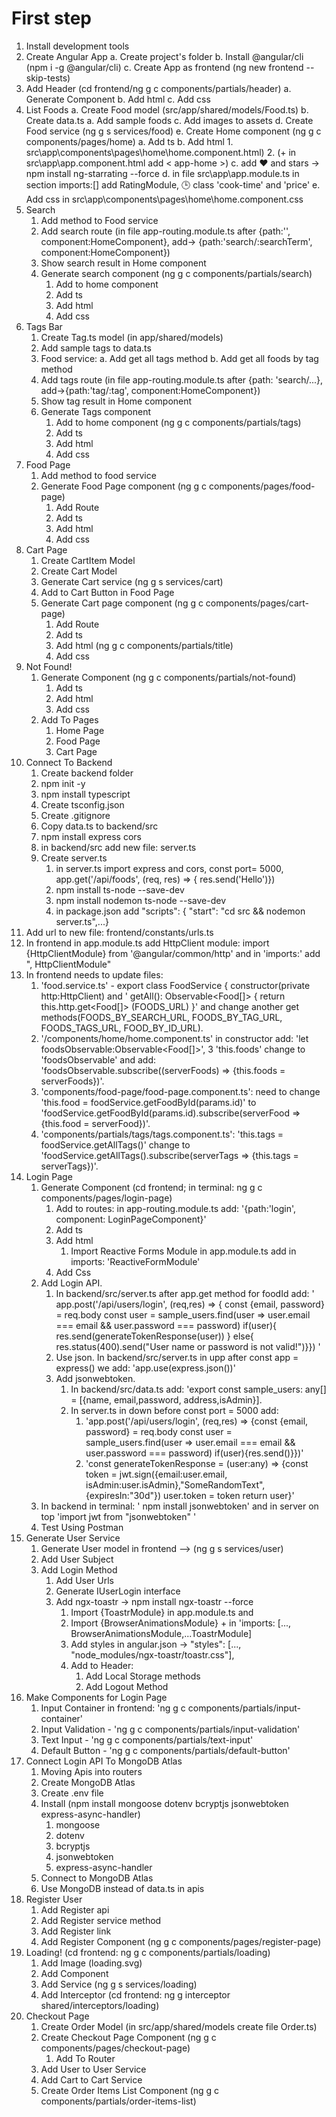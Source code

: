# First step

1. Install development tools
2. Create Angular App
  a. Create project's folder
  b. Install @angular/cli (npm i -g @angular/cli)
  c. Create App as frontend (ng new frontend --skip-tests)
3. Add Header (cd frontend/ng g c components/partials/header)
  a. Generate Component
  b. Add html
  c. Add css
4. List Foods
  a. Create Food model (src/app/shared/models/Food.ts)
  b. Create data.ts
    a. Add sample foods
  c. Add images to assets
  d. Create Food service (ng g s services/food)
  e. Create Home component (ng g c components/pages/home)
    a. Add ts
    b. Add html
       1. src\app\components\pages\home\home.component.html)
       2. (+ in src\app\app.component.html add < app-home >)
    c. add ❤ and stars -> npm install ng-starrating --force
    d. in file src\app\app.module.ts in section imports:[] add RatingModule, 🕒 class 'cook-time' and 'price'
    e. Add css in src\app\components\pages\home\home.component.css
5. Search
    1. Add method to Food service
    2. Add search route (in file app-routing.module.ts after {path:'', component:HomeComponent}, add->  {path:'search/:searchTerm', component:HomeComponent})
    3. Show search result in Home component
    4. Generate search component (ng g c components/partials/search)
       1. Add to home component
       2. Add ts
       3. Add html
       4. Add css
6. Tags Bar
   1. Create Tag.ts model (in app/shared/models)
   2. Add sample tags to data.ts
   3. Food service:
     a. Add get all tags method
     b. Add get all foods by tag method
   4. Add tags route (in file app-routing.module.ts after {path: 'search/...}, add->{path:'tag/:tag', component:HomeComponent})
   5. Show tag result in Home component
   6. Generate Tags component
      1. Add to home component (ng g c components/partials/tags)
      2. Add ts
      3. Add html
      4. Add css
7. Food Page
   1. Add method to food service
   2. Generate Food Page component (ng g c components/pages/food-page)
      1. Add Route
      2. Add ts
      3. Add html
      4. Add css
8. Cart Page
   1. Create CartItem Model
   2. Create Cart Model
   3. Generate Cart service (ng g s services/cart)
   4. Add to Cart Button in Food Page
   5. Generate Cart page component (ng g c components/pages/cart-page)
      1. Add Route
      2. Add ts
      3. Add html (ng g c components/partials/title)
      4. Add css
9. Not Found!
   1. Generate Component (ng g c components/partials/not-found)
      1. Add ts
      2. Add html
      3. Add css
   2. Add To Pages
      1. Home Page
      2. Food Page
      3. Cart Page
10. Connect To Backend
    1. Create backend folder
    2. npm init -y
    3. npm install typescript
    4. Create tsconfig.json
    5. Create .gitignore
    6. Copy data.ts to backend/src
    7. npm install express cors
    8. in backend/src add new file: server.ts
    9. Create server.ts
       1. in server.ts import express and cors, const port= 5000, app.get('/api/foods', (req, res) => {
      res.send('Hello')})
       2. npm install ts-node --save-dev
       3. npm install nodemon ts-node --save-dev
       4. in package.json add "scripts": {
        "start": "cd src && nodemon server.ts",...}
11. Add url to new file: frontend/constants/urls.ts
12. In frontend in app.module.ts add HttpClient module: import {HttpClientModule} from '@angular/common/http' and in 'imports:' add ", HttpClientModule"
13. In frontend needs to update files:
    1. 'food.service.ts' - export class FoodService { constructor(private http:HttpClient) and ' getAll(): Observable<Food[]> {
    return this.http.get<Food[]>
    (FOODS_URL) }' and change another get methods(FOODS_BY_SEARCH_URL, FOODS_BY_TAG_URL, FOODS_TAGS_URL, FOOD_BY_ID_URL).
    2. '/components/home/home.component.ts'
    in constructor add: 'let foodsObservable:Observable<Food[]>', 3 'this.foods' change to 'foodsObservable' and add: 'foodsObservable.subscribe((serverFoods) => {this.foods = serverFoods})'.
    3. 'components/food-page/food-page.component.ts': need to change 'this.food = foodService.getFoodById(params.id)' to 'foodService.getFoodById(params.id).subscribe(serverFood => {this.food = serverFood})'.
    4. 'components/partials/tags/tags.component.ts': 'this.tags = foodService.getAllTags()' change to 'foodService.getAllTags().subscribe(serverTags => {this.tags = serverTags})'.
14. Login Page
    1. Generate Component (cd frontend; in terminal: ng g c components/pages/login-page)
       1. Add to routes: in app-routing.module.ts add: '{path:'login', component: LoginPageComponent}'
       2. Add ts
       3. Add html
          1. Import Reactive Forms Module in app.module.ts add in imports: 'ReactiveFormModule'
       4. Add Css
    2. Add Login API.
       1. In backend/src/server.ts after app.get method for foodId add: ' app.post('/api/users/login', (req,res) => { const {email, password} = req.body
       const user = sample_users.find(user => user.email === email && user.password === password)
       if(user){
       res.send(generateTokenResponse(user))
       } else{
       res.status(400).send("User name or password is not valid!")}}) '
       2. Use json. In backend/src/server.ts in upp after const app = express() we add: 'app.use(express.json())'
       3. Add jsonwebtoken.
          1. In backend/src/data.ts add: 'export const sample_users: any[] = [{name, email,password, address,isAdmin}].
          2. In server.ts in down before const port = 5000 add:
             1. 'app.post('/api/users/login', (req,res) => {const {email, password} = req.body
             const user = sample_users.find(user => user.email === email && user.password === password)
             if(user){res.send()}})'
             2. 'const generateTokenResponse = (user:any) => {const token = jwt.sign({email:user.email, isAdmin:user.isAdmin},"SomeRandomText", {expiresIn:"30d"})
              user.token = token
              return user}'
    3. In backend in terminal: ' npm install jsonwebtoken' and in server on top 'import jwt from "jsonwebtoken" '
    4. Test Using Postman
15. Generate User Service
    1. Generate User model in frontend -->
     (ng g s services/user)
    2. Add User Subject
    3. Add Login Method
       1. Add User Urls
       2. Generate IUserLogin interface
       3. Add ngx-toastr -> npm install ngx-toastr --force
          1. Import {ToastrModule} in app.module.ts and
          2. Import {BrowserAnimationsModule} + in 'imports: [..., BrowserAnimationsModule,...ToastrModule]
          3. Add styles in angular.json -> "styles": [..., "node_modules/ngx-toastr/toastr.css"],
          4. Add to Header:
             1. Add Local Storage methods
             2. Add Logout Method
16. Make Components for Login Page
    1. Input Container in frontend: 'ng g c components/partials/input-container'
    2. Input Validation - 'ng g c components/partials/input-validation'
    3. Text Input - 'ng g c components/partials/text-input'
    4. Default Button - 'ng g c components/partials/default-button'
17. Connect Login API To MongoDB Atlas
    1. Moving Apis into routers
    2. Create MongoDB Atlas
    3. Create .env file
    4. Install (npm install mongoose dotenv bcryptjs jsonwebtoken express-async-handler)
       1. mongoose
       2. dotenv
       3. bcryptjs
       4. jsonwebtoken
       5. express-async-handler
    5. Connect to MongoDB Atlas
    6. Use MongoDB instead of data.ts in apis
18. Register User
    1. Add Register api
    2. Add Register service method
    3. Add Register link
    4. Add Register Component (ng g c components/pages/register-page)
19. Loading! (cd frontend: ng g c components/partials/loading)
    1. Add Image (loading.svg)
    2. Add Component
    3. Add Service (ng g s services/loading)
    4. Add Interceptor (cd frontend: ng g interceptor shared/interceptors/loading)
20. Checkout Page
    1. Create Order Model (in src/app/shared/models create file Order.ts)
    2. Create Checkout Page Component (ng g c components/pages/checkout-page)
       1. Add To Router
    3. Add User to User Service
    4. Add Cart to Cart Service
    5. Create Order Items List Component (ng g c components/partials/order-items-list)
